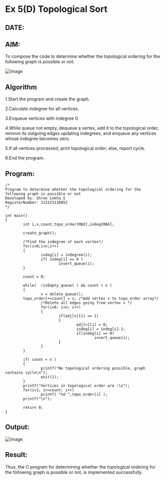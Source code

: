 # Ex 5(D) Topological Sort
## DATE:
## AIM:
To compose the code to determine whether the topological ordering for the following graph is possible or not.

![image](https://github.com/user-attachments/assets/c74a7111-9b59-475c-aad4-9baf23d50ec0)


## Algorithm

1.Start the program and create the graph.

2.Calculate indegree for all vertices.

3.Enqueue vertices with indegree 0.

4.While queue not empty, dequeue a vertex, add it to the topological order, remove its outgoing edges updating indegrees, and enqueue any vertices whose indegree becomes zero.

5.If all vertices processed, print topological order; else, report cycle.

6.End the program.

## Program:
```
/*
Program to determine whether the topological ordering for the following graph is possible or not
Developed by: Shree Lekha.S
RegisterNumber: 212223110052
*/

int main()
{
        int i,v,count,topo_order[MAX],indeg[MAX];

        create_graph();

        /*Find the indegree of each vertex*/
        for(i=0;i<n;i++)
        {
                indeg[i] = indegree(i);
                if( indeg[i] == 0 )
                        insert_queue(i);
        }

        count = 0;

        while(  !isEmpty_queue( ) && count < n )
        {
                v = delete_queue();
        topo_order[++count] = v; /*Add vertex v to topo_order array*/
                /*Delete all edges going from vertex v */
                for(i=0; i<n; i++)
                {
                        if(adj[v][i] == 1)
                        {
                                adj[v][i] = 0;
                                indeg[i] = indeg[i]-1;
                                if(indeg[i] == 0)
                                        insert_queue(i);
                        }
                }
        }

        if( count < n )
        {
                printf("No topological ordering possible, graph contains cycle\n");
                exit(1);
        }
        printf("Vertices in topological order are :\n");
        for(i=1; i<=count; i++)
                printf( "%d ",topo_order[i] );
        printf("\n");

        return 0;
}

```

## Output:

![image](https://github.com/user-attachments/assets/155d2eaf-1b91-4391-ade2-66bd987dd11f)


## Result:
Thus, the C program for determining whether the topological ordering for the following graph is possible or not, is implemented successfully.
